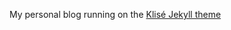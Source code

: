 My personal blog running on the <a href="https://klise.now.sh" target="_blank" rel="noopener">Klisé Jekyll theme</a>